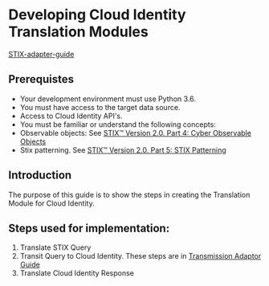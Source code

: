 # Developing Cloud Identity Translation Modules

[STIX-adapter-guide](../../../../../adapter-guide/develop-stix-adapter.md)

## Prerequistes 
- Your development environment must use Python 3.6.
- You must have access to the target data source.
- Access to Cloud Identity API's.
- You must be familiar or understand the following concepts:
 - Observable objects: See [STIX™ Version 2.0. Part 4: Cyber Observable Objects](http://docs.oasis-open.org/cti/stix/v2.0/stix-v2.0-part4-cyber-observable-objects.html)
 - Stix patterning. See [STIX™ Version 2.0. Part 5: STIX Patterning](https://docs.oasis-open.org/cti/stix/v2.0/stix-v2.0-part5-stix-patterning.html)



## Introduction 

The purpose of this guide is to show the steps in creating the Translation Module for Cloud Identity.  

## Steps used for implementation:
1. Translate STIX Query
2. Transit Query to Cloud Identity. These steps are in [Transmission Adaptor Guide](../../../../stix_transmission/src/modules/cloudIdentity/develope-ci-adapter.md)
3. Translate Cloud Identity Response


